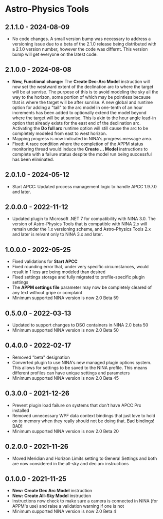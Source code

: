 ﻿# Astro-Physics Tools

## 2.1.1.0 - 2024-08-09
* No code changes. A small version bump was necessary to address a versioning issue due to a beta of the 2.1.0 release being distributed with a 2.1.0 version number, however the code was differnt. This version bump will get everyone on the latest code.

## 2.1.0.0 - 2024-08-08
* **New, Functional change:** The **Create Dec-Arc Model** instruction will now set the westward extent of the declination arc to where the target will be at sunrise. The purpose of this is to avoid modeling the sky all the way to the horizon, some portion of which may be pointless because that is where the target will be after sunrise. A new global and runtime option for adding a "tail" to the arc model in one-tenth of an hour increments has been added to optionally extend the model beyond where the target will be at sunrise. This is akin to the hour angle lead-in option that already exists for the east end of the declination arc. Activating the **Do full arc** runtime option will still cause the arc to be completely modeled from east to west horizon.
* Mapping progress is now indicated in NINA's progress message area.
* Fixed: A race condition where the completion of the APPM status monitoring thread would induce the **Create ... Model** instructions to complete with a failure status despite the model run being successful has been eliminated.

## 2.0.1.0 - 2024-05-12
* Start APCC: Updated process management logic to handle APCC 1.9.7.0 and later.

## 2.0.0.0 - 2022-11-12
* Updated plugin to Microsoft .NET 7 for compatibility with NINA 3.0. The version of Astro-Physics Tools that is compatible with NINA 2.x will remain under the 1.x versioning scheme, and Astro-Physics Tools 2.x and later is relvant only to NINA 3.x and later.

## 1.0.0.0 - 2022-05-25
* Fixed validations for **Start APCC**
* Fixed rounding error that, under very specific circumstances, would result in 1 less arc being modeled than desired
* Fixed settings storage and fully migrated to profile-specific plugin settings
* The **APPM settings file** parameter may now be completely cleared of any text without gripe or complaint
* Minimum supported NINA version is now 2.0 Beta 59

## 0.5.0.0 - 2022-03-13
* Updated to support changes to DSO containers in NINA 2.0 beta 50
* Minimum supported NINA version is now 2.0 Beta 50

## 0.4.0.0 - 2022-02-17
* Removed "beta" designation
* Converted plugin to use NINA's new managed plugin options system. This allows for settings to be saved to the NINA profile. This means different profiles can have unique settings and parameters
* Minimum supported NINA version is now 2.0 Beta 45

## 0.3.0.0 - 2021-12-26
* Prevent plugin load failure on systems that don't have APCC Pro installed
* Removed unnecessary WPF data context bindings that just love to hold on to memory when they really should not be doing that. Bad bindings! BAD!
* Minimum supported NINA version is now 2.0 Beta 20

## 0.2.0.0 - 2021-11-26
* Moved Meridian and Horizon Limits setting to General Settings and both are now considered in the all-sky and dec arc instructions

## 0.1.0.0 - 2021-11-25
* **New:** **Create Dec Arc Model** instruction
* **New:** **Create All-Sky Model** instruction
* Instructions now check to make sure a camera is connected in NINA (for APPM's use) and raise a validation warning if one is not
* Minimum supported NINA version is now 2.0 Beta 4
